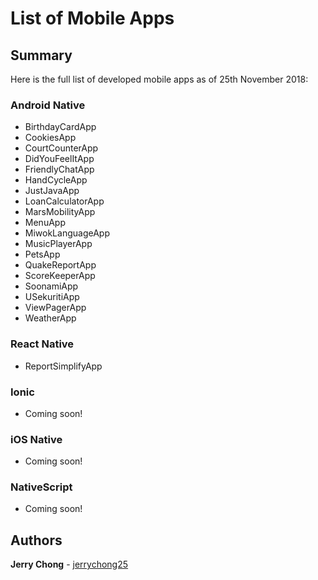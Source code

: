 # List of Mobile Apps

## Summary

Here is the full list of developed mobile apps as of 25th November 2018:

### Android Native
* BirthdayCardApp
* CookiesApp
* CourtCounterApp
* DidYouFeelItApp
* FriendlyChatApp
* HandCycleApp
* JustJavaApp
* LoanCalculatorApp
* MarsMobilityApp
* MenuApp
* MiwokLanguageApp
* MusicPlayerApp
* PetsApp
* QuakeReportApp
* ScoreKeeperApp
* SoonamiApp
* USekuritiApp
* ViewPagerApp
* WeatherApp

### React Native
* ReportSimplifyApp

### Ionic
* Coming soon!

### iOS Native
* Coming soon!

### NativeScript
* Coming soon!

## Authors

**Jerry Chong** - [jerrychong25](https://github.com/jerrychong25)
